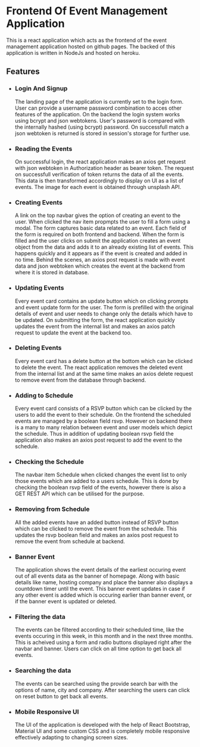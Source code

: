 <h1>Frontend Of Event Management Application</h1>
<p>This is a react application which acts as the frontend of the event management application hosted on github pages. The backed of this application is written in NodeJs and hosted on heroku.</p>
<h2>Features</h2>
<ul>
  <li><h3>Login And Signup</h3>
    <p>The landing page of the application is currently set to the login form. User can provide a username password combination to acces other features of the application. On the backend the login system works using bcrypt and json webtokens. User's password is compared with the internally hashed (using bcrypt) password. On successfull match a json webtoken is returned is stored in session's storage for further use. <p>
  </li>
  <li><h3>Reading the Events</h3>
    <p>On successful login, the react application makes an axios get request with json webtoken in Authorization header as bearer token. The request on successfull verification of token returns the data of all the events. This data is then transformed accordingly to display on UI as a list of events. The image for each event is obtained through unsplash API.</p>
  </li>
  <li><h3>Creating Events</h3>
    <p>A link on the top navbar gives the option of creating an event to the user. When clicked the nav item propmpts the user to fill a form using a modal. The form captures basic data related to an event. Each field of the form is required on both frontend and backend. When the form is filled and the user clicks on submit the application creates an event object from the data and adds it to an already existing list of events. This happens quickly and it appears as if the event is created and added in no time. Behind the scenes, an axios post request is made with event data and json webtoken which creates the event at the backend from where it is stored in database. </p>
  </li>
  <li><h3>Updating Events</h3>
    <p>Every event card contains an update button which on clicking prompts and event update form for the user. The form is prefilled with the original details of event and user needs to change only the details which have to be updated. On submitting the form, the react application quickly updates the event from the internal list and makes an axios patch request to update the event at the backend too.</p>
  </li>
  <li><h3>Deleting Events</h3>
    <p>Every event card has a delete button at the bottom which can be clicked to delete the event. The react application removes the deleted event from the internal list and at the same time makes an axios delete request to remove event from the database through backend.</p>
  </li>
  <li><h3>Adding to Schedule</h3>
    <p>Every event card consists of a RSVP button which can be clicked by the users to add the event to their schedule. On the frontend the scheduled events are managed by a boolean field rsvp. However on backend there is a many to many relation between event and user models which depict the schedule. Thus in addition of updating boolean rsvp field the application also makes an axios post request to add the event to the schedule.</p>
  </li>
  <li><h3>Checking the Schedule</h3>
    <p>The navbar item Schedule when clicked changes the event list to only those events which are added to a users schedule. This is done by checking the boolean rsvp field of the events, however there is also a GET REST API which can be utilised for the purpose.</p>
  </li>
  <li><h3>Removing from Schedule</h3>
    <p>All the added events have an added button instead of RSVP button which can be clicked to remove the event from the schedule. This updates the rsvp boolean field and makes an axios post request to remove the event from schedule at backend. </p>
  </li>
  <li><h3>Banner Event</h3>
    <p>The application shows the event details of the earliest occuring event out of all events data as the banner of homepage. Along with basic details like name, hosting company and place the banner also displays a countdown timer until the event. This banner event updates in case if any other event is added which is occuring earlier than banner event, or if the banner event is updated or deleted.</p>
  </li>
  <li><h3>Filtering the data</h3>
    <p>The events can be filtered according to their scheduled time, like the events occuring in this week, in this month and in the next three months. This is acheived using a form and radio buttons displayed right after the navbar and banner. Users can click on all time option to get back all events.</p>
  </li>
  <li><h3>Searching the data</h3>
    <p>The events can be searched using the provide search bar with the options of name, city and company. After searching the users can click on reset button to get back all events. </p>
  </li>
  <li><h3>Mobile Responsive UI</h3>
    <p>The UI of the application is developed with the help of React Bootstrap, Material UI and some custom CSS and is completely mobile responsive effectively adapting to changing screen sizes. </p>
  </li>
</ul>
    
